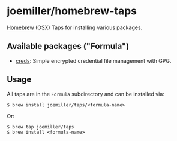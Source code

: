 joemiller/homebrew-taps
=======================

[Homebrew](http://brew.sh) (OSX) Taps for installing various packages.


Available packages ("Formula")
--------------------

- [creds](https://github.com/joemiller/creds): Simple encrypted credential file management with GPG.

Usage
-----

All taps are in the `Formula` subdirectory and can be installed via:

```
$ brew install joemiller/taps/<formula-name>
```

Or:

```
$ brew tap joemiller/taps
$ brew install <formula-name>
```
